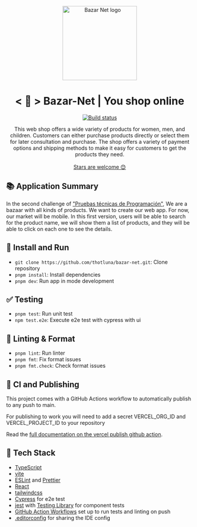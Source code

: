 <p align="center">
  <a href="https://bazar-net.vercel.app/">
       <img src="https://github.com/thotluna/bazar-net/assets/9143737/90c867b1-7583-4ccb-b337-1c55bd2d6053" width="200px" height="200px" alt="Bazar Net logo"/>
  </a>

<h1 align="center">
  < 🛒 > Bazar-Net | You shop online
</h1>

<p align="center">
    <a href="https://github.com/thotluna/bazar-net/actions/workflows/publish_vercel.yml"><img src="https://github.com/thotluna/bazar-net/actions/workflows/publish_vercel.yml/badge.svg" alt="Build status"/></a>
</p>

<p align="center">
  This web shop offers a wide variety of products for women, men, and children. Customers can either purchase products directly or select them for later consultation and purchase. The shop offers a variety of payment options and shipping methods to make it easy for customers to get the products they need.  
  <br />
  <br />
  <a href="https://github.com/thotluna/bazar-net">Stars are welcome 😊</a>
</p>

## 📚 Application Summary

<p>In the second challenge of <a href='https://pruebastecnicas.com/'>"Pruebas técnicas de Programación"</a>, We are a bazaar with all kinds of products. We want to create our web app. For now, our market will be mobile. In this first version, users will be able to search for the product name, we will show them a list of products, and they will be able to click on each one to see the details.</p>

## 🔨 Install and Run

- `git clone https://github.com/thotluna/bazar-net.git`: Clone repository
- `pnpm install`: Install dependencies
- `pnpm dev`: Run app in mode development

## ✅ Testing

- `pnpm test`: Run unit test
- `npm test.e2e`: Execute e2e test with cypress with ui

## 🔦 Linting & Format

- `pnpm lint`: Run linter
- `pnpm fmt`: Fix format issues
- `pnpm fmt.check`: Check format issues

## 🚀 CI and Publishing

This project comes with a GitHub Actions workflow to automatically publish to any push to main.

For publishing to work you will need to add a secret VERCEL_ORG_ID and VERCEL_PROJECT_ID to your repository

Read the [full documentation on the vercel publish github action](https://vercel.com/guides/how-can-i-use-github-actions-with-vercel).

## 🌈 Tech Stack

- [TypeScript](https://www.typescriptlang.org)
- [vite](https://nextjs.org/)
- [ESLint](https://eslint.org) and [Prettier](https://prettier.io)
- [React](https://react.dev/)
- [tailwindcss](https://tailwindcss.com/)
- [Cypress](https://www.cypress.io/) for e2e test
- [jest](https://jestjs.io/) with [Testing Library](https://testing-library.com/docs/) for component tests
- [GitHub Action Workflows](https://github.com/features/actions) set up to run tests and linting on push
- [.editorconfig](https://editorconfig.org) for sharing the IDE config
